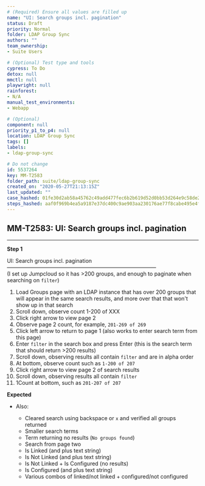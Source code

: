 ```yaml
---
# (Required) Ensure all values are filled up
name: "UI: Search groups incl. pagination"
status: Draft
priority: Normal
folder: LDAP Group Sync
authors: ""
team_ownership: 
- Suite Users

# (Optional) Test type and tools
cypress: To Do
detox: null
mmctl: null
playwright: null
rainforest: 
- N/A
manual_test_environments: 
- Webapp

# (Optional)
component: null
priority_p1_to_p4: null
location: LDAP Group Sync
tags: []
labels: 
- ldap-group-sync

# Do not change
id: 5537264
key: MM-T2583
folder_path: suite/ldap-group-sync
created_on: "2020-05-27T21:13:15Z"
last_updated: ""
case_hashed: 01fe30d2ab58a45762c49add477fec6b2b619d52d0bb53d264e9c58de246e889444f55cf9db83c99cfc4e2f23e4f7308
steps_hashed: aaf0f969b4ea5a9187e37dc400c9ae903aa230176ae77f8cabe495e4f29882830fc33b49ba0ad7b54a781d3e84d6684f
---
```


## MM-T2583: UI: Search groups incl. pagination

---

**Step 1**

UI: Search groups incl. pagination\
————————————————————————————\
(I set up Jumpcloud so it has >200 groups, and enough to paginate when searching on `filter`)

1. Load Groups page with an LDAP instance that has over 200 groups that will appear in the same search results, and more over that that won't show up in that search
2. Scroll down, observe count 1-200 of XXX
3. Click right arrow to view page 2
4. Observe page 2 count, for example, `201-269 of 269`
5. Click left arrow to return to page 1 (also works to enter search term from this page)
6. Enter `filter` in the search box and press Enter (this is the search term that should return >200 results)
7. Scroll down, observing results all contain `filter` and are in alpha order
8. At bottom, observe count such as `1-200 of 207`
9. Click right arrow to view page 2 of search results
10. Scroll down, observing results all contain `filter`
11. 1Count at bottom, such as `201-207 of 207`

**Expected**

- Also:

  - Cleared search using backspace or `x` and verified all groups returned
  - Smaller search terms
  - Term returning no results (`No groups found`)
  - Search from page two
  - Is Linked (and plus text string)
  - Is Not Linked (and plus text string)
  - Is Not Linked + Is Configured (no results)
  - Is Configured (and plus text string)
  - Various combos of linked/not linked + configured/not configured
